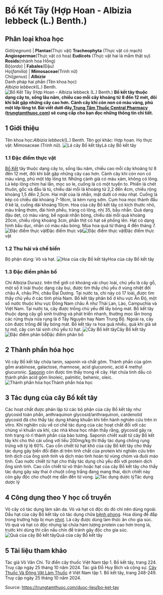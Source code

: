 # Bồ Kết Tây (Hợp Hoan - Albizia lebbeck (L.) Benth.)

Phân loại khoa học  
---  
Giới(_regnum_) |  **Plantae**(Thực vật) **Tracheophyta** (Thực vật có mạch) **Angiospermae**(Thực vật có hoa) **Eudicots** (Thực vật hai lá mầm thật sự) **Rosids**(nhánh hoa Hồng)  
Bộ(_ordo_) | **Fabales**(Đậu)  
Họ(_familia_) | **Mimosaceae**(Trinh nữ)  
Chi(_genus_) | **_Albizia_**  
Danh pháp hai phần (Tên khoa học)  
_Albizia lebbeck_(L.) Benth.  
![Bồ Kết Tây \(Hợp Hoan - Albizia lebbeck \(L.\) Benth.\)](https://trungtamthuoc.com/images/others/bo-ket-tay-8224.jpg)
**Bồ kết tây thuộc dạng cây to, sống lâu năm, chiều cao mỗi cây khoảng từ 8 đến 12 mét, đôi khi bắt gặp những cây cao hơn. Cành cây khi còn non có màu vàng, phủ một lớp lông tơ. Bài viết dưới đây,[Trung Tâm Thuốc Central Pharmacy](https://trungtamthuoc.com/ "Trung Tâm Thuốc Central Pharmacy") ([trungtamthuoc.com](https://trungtamthuoc.com/ "trungtamthuoc.com")) sẽ cung cấp cho bạn đọc những thông tin chi tiết.**
##  1 Giới thiệu
Tên khoa học:_Albizia lebbeck_(L.) Benth.
Tên gọi khác: Hợp hoan.
Họ thực vật: Mimosaceae (Trinh nữ).
![Lá cây Bồ kết tây](https://trungtamthuoc.com/images/item/bo-ket-tay-0.jpg)Lá cây Bồ kết tây
### 1.1 Đặc điểm thực vật
[Bồ Kết](https://trungtamthuoc.com/duoc-lieu/bo-ket "Bồ Kết") tây thuộc dạng cây to, sống lâu năm, chiều cao mỗi cây khoảng từ 8 đến 12 mét, đôi khi bắt gặp những cây cao hơn. Cành cây khi còn non có màu vàng, phủ một lớp lông tơ. Những cành già có màu xám, không có lông.
Lá kép lông chim hai lần, mọc so le, cuống lá có một tuyến to. Phiến lá chét thuôn, gốc và đầu lá tù, chiều dài mỗi lá khoảng từ 2,2 đến 4cm, chiều rộng khoảng 1,5 đến 2,5cm. Hai mặt của lá nhẵn, mặt dưới có màu nhạt. Cuống lá kép có chiều dài khoảng 7-18cm, lá kèm rụng sớm.
Cụm hoa mọc thành đầu ở kẽ lá, cuống dài khoảng 10cm. Hoa của cây Bồ kết tây có kích thước nhỏ, màu trắng thơm, đài hình phễu, tràng có lông, nhị 35, bầu nhẵn.
Quả dạng đậu dẹt, có màu vàng, bề ngoài nhẵn bóng, chiều dài mỗi quả khoảng 20cm, chiều rộng khoảng 3cm, phần thịt có hạt sẽ phồng lên.
Hạt có dạng hình bầu dục, nhẵn có màu nâu bóng.
Mùa hoa quả từ tháng 4 đến tháng 7.
![Đặc điểm thực vật](https://trungtamthuoc.com/images/item/bo-ket-tay-7.jpg)Đặc điểm thực vật![Đặc điểm thực vật](https://trungtamthuoc.com/images/item/bo-ket-tay-1.jpg)Đặc điểm thực vật
### 1.2 Thu hái và chế biến
Bộ phận dùng: Vỏ và hạt.
![Hoa của cây Bồ kết tây](https://trungtamthuoc.com/images/item/bo-ket-tay-6.jpg)Hoa của cây Bồ kết tây
### 1.3 Đặc điểm phân bố
Chi Albizia Durazz. trên thế giới có khoảng vài chục loài, chủ yếu là cây gỗ, một số ít loài thuộc dạng cây bụi, được tìm thấy chủ yếu ở vùng nhiệt đới châu Á, châu Phi, châu Đại Dương.
Tại nước ta, chi này có 17 loài, được tìm thấy chủ yếu ở các tỉnh phía Nam.
Bồ kết tây phân bố ở khu vực Ấn Độ, một số nước thuộc khu vực Đông Nam châu Á như Thái Lan, Lào, Campuchia và Việt Nam. Tại nước ta, cây được trồng chủ yếu để lấy bóng mát.
Bồ kết tây thuộc dạng cây gỗ sinh trưởng và phát triển nhanh, thường mọc lẫn trong các rừng thưa nửa rụng lá ở Tây Nguyên hay Nam Trung Bộ. Ngoài ra, cây còn được trồng để lấy bóng mát. Bồ kết tây ra hoa quả nhiều, quả khi già sẽ tự mở, cây con tái sinh chủ yếu từ hạt.
![Cây Bồ kết tây](https://trungtamthuoc.com/images/item/bo-ket-tay-8.jpg)Cây Bồ kết tây![Đặc điểm phân bố](https://trungtamthuoc.com/images/item/bo-ket-tay-2.jpg)Đặc điểm phân bố
##  2 Thành phần hóa học
Vỏ cây Bồ kết tây chứa tanin, saponin và chất gôm. Thành phần của gôm gồm arabinose, galactose, rhamnose, acid glucuronic, acid 4 methyl glucuronic.
[Saponin](https://trungtamthuoc.com/hoat-chat/saponin "Saponin") còn được tìm thấy trong rễ cây.
Hạt chứa tinh dầu có thành phần acid gồm linoleic, palmitic, behenic, oleic.
![Thành phần hóa học](https://trungtamthuoc.com/images/item/bo-ket-tay-3.jpg)Thành phần hóa học
##  3 Tác dụng của cây Bồ kết tây
Các hoạt chất được phân lập từ các bộ phận của cây Bồ kết tây như glycosid toàn phần, anthraquinon glycosid/anthraquinon, cardenolid glycosid đã cho thấy tác dụng kháng khuẩn khi tiến hành nghiên cứu trên in vitro.
Khi nghiên cứu về cơ chế tác dụng của các hoạt chất đối với các chủng vi khuẩn ưa khí, các nhà khoa học nhận thấy rằng, glycosid gây ra tình trạng rò rỉ thành phần của bào tương.
Saponin chiết xuất từ cây Bồ kết tây khi cho thỏ cái uống với liều 200mg/kg thì thấy tác dụng chống rụng trứng với tỷ lệ 60%.
Cao cồn chiết từ hạt khô của cây Bồ kết tây cho thấy tác dụng gây biến đổi điện di trên tính chất của protein khi nghiên cứu trên tinh dịch của ống sinh tinh và dịch mào tinh hoàn từ vùng chỏm và đuôi mào tinh.
Cao nước chiết từ hạt cho thấy tác dụng chủ yếu đối với protein dịch ống sinh tinh.
Cao cồn chiết từ vỏ thân hoặc hạt của cây Bồ kết tây cho thấy tác dụng gây sảy thai ở chuột cống trắng đang mang thai, dịch chiết này còn gây độc cho chuột mẹ dẫn đến tử vong.
![Tác dụng dược lý](https://trungtamthuoc.com/images/item/bo-ket-tay-4.jpg)Tác dụng dược lý
##  4 Công dụng theo Y học cổ truyền
Vỏ cây có tác dụng làm săn da. Vỏ và hạt có độc do đó chỉ nên dùng ngoài.
Dầu hạt của cây Bồ kết tây có tác dụng chữa [bệnh phong](https://trungtamthuoc.com/bai-viet/benh-phong "bệnh phong"). Hoa dùng để đắp trong trường hợp bị mụn [nhọt](https://trungtamthuoc.com/bai-viet/nhot "nhọt").
Lá cây được dùng làm thức ăn cho gia súc. Vỏ quả và hạt có độc nhưng lại chứa hàm lượng protein cao hơn trong lá, trước khi dùng thì cần nấu chín để tránh gây độc cho gia súc.
![Quả của cây Bồ kết tây](https://trungtamthuoc.com/images/item/bo-ket-tay-5.jpg)Quả của cây Bồ kết tây
##  5 Tài liệu tham khảo
Tác giả Võ Văn Chi. Từ điển cây thuốc Việt Nam tập 1. Bồ kết tây, trang 224. Truy cập ngày 25 tháng 10 năm 2024.
Tác giả Đỗ Huy Bích và cộng sự. [Cây Thuốc Và Động Vật Làm Thuốc](https://trungtamthuoc.com/bai-viet/doc-online-va-tai-mien-phi-pdf-sach-cay-thuoc-va-dong-vat-lam-thuoc-o-viet-nam "Cây Thuốc Và Động Vật Làm Thuốc") ở Việt Nam tập 1. Bồ kết tây, trang 248-249. Truy cập ngày 25 tháng 10 năm 2024.


Source: https://trungtamthuoc.com/duoc-lieu/bo-ket-tay
